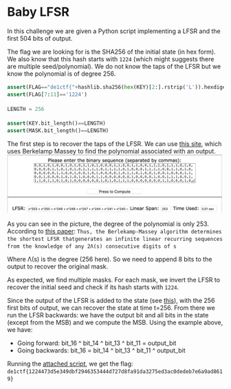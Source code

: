 Baby LFSR
==============

In this challenge we are given a Python script implementing a LFSR and the first 504 bits of output.

The flag we are looking for is the SHA256 of the initial state (in hex form).
We also know that this hash starts with `1224` (which might suggests there are multiple seed/polynomial).
We do not know the taps of the LFSR but we know the polynomial is of degree 256.

```python
assert(FLAG=="de1ctf{"+hashlib.sha256(hex(KEY)[2:].rstrip('L')).hexdigest()+"}")
assert(FLAG[7:11]=='1224')

LENGTH = 256

assert(KEY.bit_length()==LENGTH)
assert(MASK.bit_length()==LENGTH)
```

The first step is to recover the taps of the LFSR. We can use [this site](http://bma.bozhu.me/), which uses Berkelamp Massey to find the polynomial associated with an output.
![Polynomial found with Berkelamp Massey based on the output](taps.png)

As you can see in the picture, the degree of the polynomial is only 253. According to [this paper](https://www.rocq.inria.fr/secret/Anne.Canteaut/MPRI/chapter3.pdf):
```Thus, the Berlekamp-Massey algorithm determines the shortest LFSR thatgenerates an infinite linear recurring sequences from the knowledge of any 2Λ(s) consecutive digits of s```

Where Λ(s) is the degree (256 here).
So we need to append 8 bits to the output to recover the original mask.

As expected, we find multiple masks. For each mask, we invert the LFSR to recover the initial seed and check if its hash starts with `1224`.

Since the output of the LFSR is added to the state (see [this](https://en.wikipedia.org/wiki/Linear-feedback_shift_register#/media/File:LFSR-F16.svg)), with the 256 first bits of output, we can recover the state at time t=256.
From there we run the LFSR backwards: we have the output bit and all bits in the state (except from the MSB) and we compute the MSB.
Using the example above, we have:
* Going forward: bit_16 ^ bit_14 ^ bit_13 ^ bit_11 = output_bit
* Going backwards: bit_16 = bit_14 ^ bit_13 ^ bit_11 ^ output_bit

Running the [attached script](solve.py), we get the flag: `de1ctf{1224473d5e349dbf2946353444d727d8fa91da3275ed3ac0dedeb7e6a9ad8619}`
